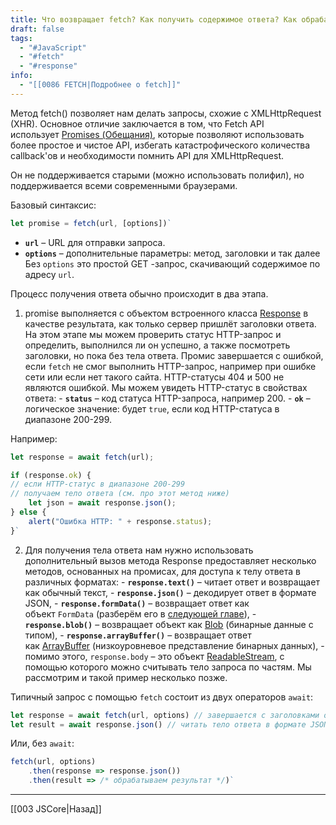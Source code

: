 ```yaml
---
title: Что возвращает fetch? Как получить содержимое ответа? Как обрабатывать ошибки?
draft: false
tags:
  - "#JavaScript"
  - "#fetch"
  - "#response"
info:
  - "[[0086 FETCH|Подробнее о fetch]]"
---
```

Метод fetch() позволяет нам делать запросы, схожие с XMLHttpRequest (XHR).
Основное отличие заключается в том, что Fetch API использует [Promises (Обещания)](http://habrahabr.ru/post/209662/), которые позволяют использовать более простое и чистое API, избегать катастрофического количества callback'ов и необходимости помнить API для XMLHttpRequest.

Он не поддерживается старыми (можно использовать полифил), но поддерживается всеми современными браузерами.

Базовый синтаксис:

```javascript
let promise = fetch(url, [options])`
```

- **`url`** – URL для отправки запроса.
- **`options`** – дополнительные параметры: метод, заголовки и так далее
  Без `options` это простой GET -запрос, скачивающий содержимое по адресу `url`.

Процесс получения ответа обычно происходит в два этапа.

1. promise выполняется с объектом встроенного класса [Response](https://fetch.spec.whatwg.org/#response-class) в качестве результата, как только сервер пришлёт заголовки ответа.
   На этом этапе мы можем проверить статус HTTP-запрос и определить, выполнился ли он успешно, а также посмотреть заголовки, но пока без тела ответа.
   Промис завершается с ошибкой, если `fetch` не смог выполнить HTTP-запрос, например при ошибке сети или если нет такого сайта. HTTP-статусы 404 и 500 не являются ошибкой.
   Мы можем увидеть HTTP-статус в свойствах ответа: - **`status`** – код статуса HTTP-запроса, например 200. - **`ok`** – логическое значение: будет `true`, если код HTTP-статуса в диапазоне 200-299.

Например:

```javascript
let response = await fetch(url);

if (response.ok) {
// если HTTP-статус в диапазоне 200-299
// получаем тело ответа (см. про этот метод ниже)
	let json = await response.json();
} else {
	alert("Ошибка HTTP: " + response.status);
}`
```

2.  Для получения тела ответа нам нужно использовать дополнительный вызов метода
    Response предоставляет несколько методов, основанных на промисах, для доступа к телу ответа в различных форматах: - **`response.text()`** – читает ответ и возвращает как обычный текст, - **`response.json()`** – декодирует ответ в формате JSON, - **`response.formData()`** – возвращает ответ как объект `FormData` (разберём его в [следующей главе](https://learn.javascript.ru/formdata)), - **`response.blob()`** – возвращает объект как [Blob](https://learn.javascript.ru/blob) (бинарные данные с типом), - **`response.arrayBuffer()`** – возвращает ответ как [ArrayBuffer](https://learn.javascript.ru/arraybuffer-binary-arrays) (низкоуровневое представление бинарных данных), - помимо этого, `response.body` – это объект [ReadableStream](https://streams.spec.whatwg.org/#rs-class), с помощью которого можно считывать тело запроса по частям. Мы рассмотрим и такой пример несколько позже.

Типичный запрос с помощью `fetch` состоит из двух операторов `await`:

```javascript
let response = await fetch(url, options) // завершается с заголовками ответа
let result = await response.json() // читать тело ответа в формате JSON`
```

Или, без `await`:

```javascript
fetch(url, options)
	.then(response => response.json())
	.then(result => /* обрабатываем результат */)`
```

---

[[003 JSCore|Назад]]